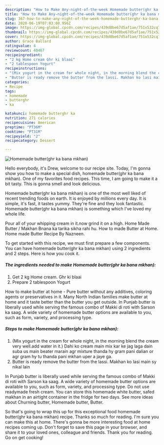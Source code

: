```yaml
---
description: "How to Make Any-night-of-the-week Homemade butter(ghr ka bana mkhan)"
title: "How to Make Any-night-of-the-week Homemade butter(ghr ka bana mkhan)"
slug: 367-how-to-make-any-night-of-the-week-homemade-butterghr-ka-bana-mkhan
date: 2020-06-19T07:03:08.956Z
image: https://img-global.cpcdn.com/recipes/439d0be67d5af1ae/751x532cq70/homemade-butterghr-ka-bana-mkhan-recipe-main-photo.jpg
thumbnail: https://img-global.cpcdn.com/recipes/439d0be67d5af1ae/751x532cq70/homemade-butterghr-ka-bana-mkhan-recipe-main-photo.jpg
cover: https://img-global.cpcdn.com/recipes/439d0be67d5af1ae/751x532cq70/homemade-butterghr-ka-bana-mkhan-recipe-main-photo.jpg
author: Grace Ballard
ratingvalue: 4
reviewcount: 40467
recipeingredient:
- "2 kg Home cream Ghr ki blaai"
- "2 tablespoon Yogurt"
recipeinstructions:
- "(Mix yogurt in the cream for whole night, in the morning blend the cream very well.add water in it.) Dahi ko cream main mix kar ke jag laga dain suba us main beater marain agr mixture thanda hy gram pani dalian or agr gram hy tu thanda pani mkhan uper a jaye ga."
- "Butter is ready remove the butter from the lassi. Makhan ko lasi main sy nikal lain"
categories:
- Recipe
tags:
- homemade
- butterghr
- ka

katakunci: homemade butterghr ka 
nutrition: 271 calories
recipecuisine: American
preptime: "PT36M"
cooktime: "PT31M"
recipeyield: "2"
recipecategory: Dessert

---
```



![Homemade butter(ghr ka bana mkhan)](https://img-global.cpcdn.com/recipes/439d0be67d5af1ae/751x532cq70/homemade-butterghr-ka-bana-mkhan-recipe-main-photo.jpg)

Hello everybody, it's Drew, welcome to our recipe site. Today, I'm gonna show you how to make a special dish, homemade butter(ghr ka bana mkhan). One of my favorites food recipes. This time, I am going to make it a bit tasty. This is gonna smell and look delicious.

Homemade butter(ghr ka bana mkhan) is one of the most well liked of recent trending foods on earth. It is enjoyed by millions every day. It is simple, it's fast, it tastes yummy. They're fine and they look fantastic. Homemade butter(ghr ka bana mkhan) is something which I've loved my whole life.

Pour all of your whipping cream in it.now grind it on a high. Home Made Butter / Makhan Bnana ka tarika sikha rahi hu. How to made Butter at Home. Home made Butter Recipe By Nazneen.


To get started with this recipe, we must first prepare a few components. You can have homemade butter(ghr ka bana mkhan) using 2 ingredients and 2 steps. Here is how you cook it.

<!--inarticleads1-->

##### The ingredients needed to make Homemade butter(ghr ka bana mkhan):

1. Get 2 kg Home cream. Ghr ki blaai
1. Prepare 2 tablespoon Yogurt


How to make butter at home - Pure butter without any additives, coloring agents or preservatives in it. Many North Indian families make butter at home and it taste better than the butter you get outside. In Punjab butter is liberally used while serving the famous combo of Makki di roti with Sarson ka saag. A wide variety of homemade butter options are available to you, such as form, variety, and processing type. 

<!--inarticleads2-->

##### Steps to make Homemade butter(ghr ka bana mkhan):

1. (Mix yogurt in the cream for whole night, in the morning blend the cream very well.add water in it.) Dahi ko cream main mix kar ke jag laga dain suba us main beater marain agr mixture thanda hy gram pani dalian or agr gram hy tu thanda pani mkhan uper a jaye ga.
1. Butter is ready remove the butter from the lassi. Makhan ko lasi main sy nikal lain


In Punjab butter is liberally used while serving the famous combo of Makki di roti with Sarson ka saag. A wide variety of homemade butter options are available to you, such as form, variety, and processing type. Do not use readymade fresh cream. You can store this homemade white butter, safed makhan in an airtight container in the fridge for two days. See more ideas about Churning butter, Homemade butter, Butter. 

So that's going to wrap this up for this exceptional food homemade butter(ghr ka bana mkhan) recipe. Thanks so much for reading. I'm sure you can make this at home. There's gonna be more interesting food at home recipes coming up. Don't forget to save this page in your browser, and share it to your loved ones, colleague and friends. Thank you for reading. Go on get cooking!
